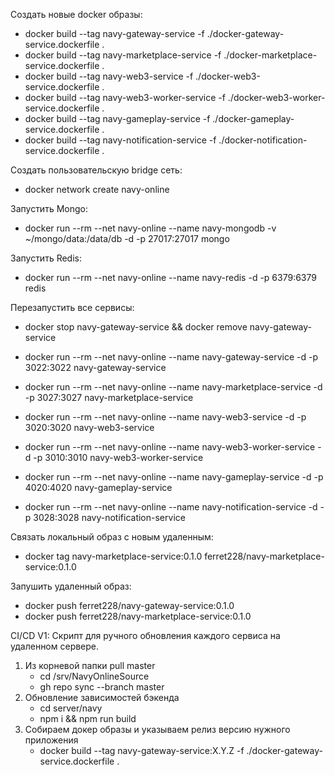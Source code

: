 Создать новые docker образы:

* docker build --tag navy-gateway-service -f ./docker-gateway-service.dockerfile .
* docker build --tag navy-marketplace-service -f ./docker-marketplace-service.dockerfile .
* docker build --tag navy-web3-service -f ./docker-web3-service.dockerfile .
* docker build --tag navy-web3-worker-service -f ./docker-web3-worker-service.dockerfile .
* docker build --tag navy-gameplay-service -f ./docker-gameplay-service.dockerfile .
* docker build --tag navy-notification-service -f ./docker-notification-service.dockerfile .

Создать пользовательскую bridge сеть:
* docker network create navy-online

Запустить Mongo:
* docker run --rm --net navy-online --name navy-mongodb -v ~/mongo/data:/data/db -d -p 27017:27017 mongo

Запустить Redis:
* docker run --rm --net navy-online --name navy-redis -d -p 6379:6379 redis

Перезапустить все сервисы:
* docker stop navy-gateway-service && docker remove navy-gateway-service

* docker run --rm --net navy-online --name navy-gateway-service -d -p 3022:3022 navy-gateway-service
* docker run --rm --net navy-online --name navy-marketplace-service -d -p 3027:3027 navy-marketplace-service
* docker run --rm --net navy-online --name navy-web3-service -d -p 3020:3020 navy-web3-service
* docker run --rm --net navy-online --name navy-web3-worker-service -d -p 3010:3010 navy-web3-worker-service
* docker run --rm --net navy-online --name navy-gameplay-service -d -p 4020:4020 navy-gameplay-service
* docker run --rm --net navy-online --name navy-notification-service -d -p 3028:3028 navy-notification-service

Связать локальный образ с новым удаленным:
* docker tag navy-marketplace-service:0.1.0 ferret228/navy-marketplace-service:0.1.0

Запушить удаленный образ:
* docker push ferret228/navy-gateway-service:0.1.0
* docker push ferret228/navy-marketplace-service:0.1.0

CI/CD V1:
Скрипт для ручного обновления каждого сервиса на удаленном сервере.
1) Из корневой папки pull master
    * cd /srv/NavyOnlineSource
    * gh repo sync --branch master
2) Обновление зависимостей бэкенда
    * cd server/navy
    * npm i && npm run build
3) Собираем докер образы и указываем релиз версию нужного приложения
    * docker build --tag navy-gateway-service:X.Y.Z -f ./docker-gateway-service.dockerfile .